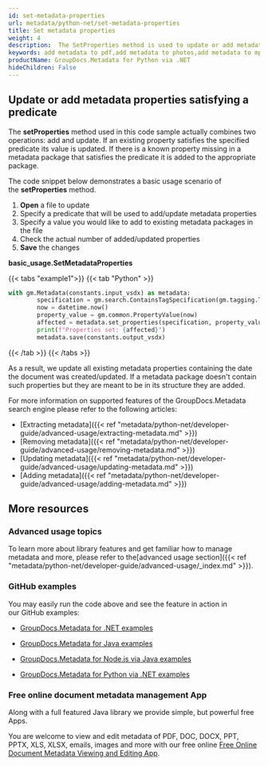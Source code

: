 ```yaml
---
id: set-metadata-properties
url: metadata/python-net/set-metadata-properties
title: Set metadata properties
weight: 4
description:  The SetProperties method is used to update or add metadata. You can easily add metadata to photos, pdfs or you can update or add data to mp3 files.
keywords: add metadata to pdf,add metadata to photos,add metadata to mp3, add metadata
productName: GroupDocs.Metadata for Python via .NET
hideChildren: False
---
```

## Update or add metadata properties satisfying a predicate

The **setProperties** method used in this code sample actually combines two operations: add and update. If an existing property satisfies the specified predicate its value is updated. If there is a known property missing in a metadata package that satisfies the predicate it is added to the appropriate package.

The code snippet below demonstrates a basic usage scenario of the **setProperties** method.

1.  **Open** a file to update
2.  Specify a predicate that will be used to add/update metadata properties
3.  Specify a value you would like to add to existing metadata packages in the file
4.  Check the actual number of added/updated properties
5.  **Save** the changes

**basic\_usage.SetMetadataProperties**

{{< tabs "example1">}}
{{< tab "Python" >}}
```python
with gm.Metadata(constants.input_vsdx) as metadata:
        specification = gm.search.ContainsTagSpecification(gm.tagging.Tags.time.created).either(gm.search.ContainsTagSpecification(gm.tagging.Tags.time.modified))
        now = datetime.now()
        property_value = gm.common.PropertyValue(now)
        affected = metadata.set_properties(specification, property_value)
        print(f"Properties set: {affected}")
        metadata.save(constants.output_vsdx)
```
{{< /tab >}}
{{< /tabs >}}

As a result, we update all existing metadata properties containing the date the document was created/updated. If a metadata package doesn't contain such properties but they are meant to be in its structure they are added.

For more information on supported features of the GroupDocs.Metadata search engine please refer to the following articles:

*   [Extracting metadata]({{< ref "metadata/python-net/developer-guide/advanced-usage/extracting-metadata.md" >}})
*   [Removing metadata]({{< ref "metadata/python-net/developer-guide/advanced-usage/removing-metadata.md" >}})
*   [Updating metadata]({{< ref "metadata/python-net/developer-guide/advanced-usage/updating-metadata.md" >}})
*   [Adding metadata]({{< ref "metadata/python-net/developer-guide/advanced-usage/adding-metadata.md" >}})

## More resources

### Advanced usage topics

To learn more about library features and get familiar how to manage metadata and more, please refer to the[advanced usage section]({{< ref "metadata/python-net/developer-guide/advanced-usage/_index.md" >}}).

### GitHub examples

You may easily run the code above and see the feature in action in our GitHub examples:

*   [GroupDocs.Metadata for .NET examples](https://github.com/groupdocs-metadata/GroupDocs.Metadata-for-.NET)
    
*   [GroupDocs.Metadata for Java examples](https://github.com/groupdocs-metadata/GroupDocs.Metadata-for-Java)

*   [GroupDocs.Metadata for Node.js via Java examples](https://github.com/groupdocs-metadata/GroupDocs.Metadata-for-Node.js-via-Java)

*   [GroupDocs.Metadata for Python via .NET examples](https://github.com/groupdocs-metadata/GroupDocs.Metadata-for-Python-via-.NET/)
    

### Free online document metadata management App

Along with a full featured Java library we provide simple, but powerful free Apps.

You are welcome to view and edit metadata of PDF, DOC, DOCX, PPT, PPTX, XLS, XLSX, emails, images and more with our free online [Free Online Document Metadata Viewing and Editing App](https://products.groupdocs.app/metadata).
